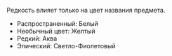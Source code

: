 Редкость влияет только на цвет названия предмета.
* Распространенный: Белый
* Необычный цвет: Желтый
* Редкий: Аква
* Эпический: Светло-Фиолетовый